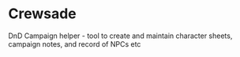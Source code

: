 # Crewsade
DnD Campaign helper - tool to create and maintain character sheets, campaign notes, and record of NPCs etc 
